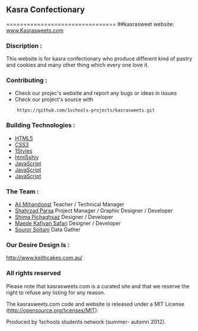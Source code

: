 ## Kasra Confectionary 

================================
##kasrasweet website: www.Kasrasweets.com
### Discription :
This website is for kasra confectionary who produce different kind of pastry and cookies and many other thing which every one love it.

### Contributing :
* Check our projec's website and report any bugs or ideas in issues
* Check our project's source with
```
    https://github.com/1schools-projects/kasrasweets.git
```


### Building Technologies :
* [HTML5](http://ali.md/wiki/html5)
* [CSS3](http://ali.md/css3ref)
* [1Styles](http://ali.md/1styles)
* [html5shiv](http://ali.md/html5shiv)
* [JavaScript](http://ali.md/wiki/javascript)
* [JavaScript](http://ali.md/js/jguery)
* [JavaScript](http://ali.md/js/zepto)


### The Team :
* [Ali Mihandoost](http://github.com/alimd) Teacher / Technical Manager
* [Shahrzad Parsa](https://github.com/shahrzadparsa) Project Manager / Graphic Designer / Developer
* [Shima Pichaghsaz](https://github.com/shpichaghsaz) Designer / Developer
* [Maede Kafiyan Safari](https://github.com/m-kafiyan) Designer / Developer
* [Souror Soltani](https://github.com/sorour-hsb) Data Gather


### Our Desire Design Is :
http://www.keithcakes.com.au/


### All rights reserved
Please note that kasrasweets.com is a curated site and that we reserve the right to refuse any listing for any reason.

The kasrasweets.com code and website is released under a MIT License (http://opensource.org/licenses/MIT).

Produced by 1schools students network (summer- automn 2012).